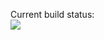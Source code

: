Current build status:\
![](https://github.com/sszemer/mySerenityProject/workflows/Java%20CI/badge.svg)